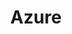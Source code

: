 ---
title: Azure
#date: 2024-03-11 17:22:00 -0700
#last_modified_at: 2024-03-11 17:22:00 -0700
categories: Info
tags: []
---